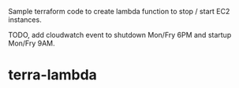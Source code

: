 
Sample terraform code to create lambda function to stop / start EC2 instances.

TODO, add cloudwatch event to shutdown Mon/Fry 6PM and startup Mon/Fry 9AM.
# terra-lambda
